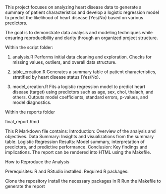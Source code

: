 
This project focuses on analyzing heart disease data to generate a summary of patient characteristics and develop a logistic regression model to predict the likelihood of heart disease (Yes/No) based on various predictors.

The goal is to demonstrate data analysis and modeling techniques while ensuring reproducibility and clarity through an organized project structure.

Within the script folder:

1. analysis.R
Performs initial data cleaning and exploration.
Checks for missing values, outliers, and overall data structure.

2. table_creation.R
Generates a summary table of patient characteristics, stratified by heart disease status (Yes/No).

3. model_creation.R
Fits a logistic regression model to predict heart disease (target) using predictors such as age, sex, chol, thalach, and others.
Outputs model coefficients, standard errors, p-values, and model diagnostics.


Within the reports folder

final_report.Rmd

This R Markdown file contains:
Introduction: Overview of the analysis and objectives.
Data Summary: Insights and visualizations from the summary table.
Logistic Regression Results: Model summary, interpretation of predictors, and predictive performance.
Conclusion: Key findings and implications.
The report can be rendered into HTML using the Makefile.

How to Reproduce the Analysis

Prerequisites:
R and RStudio installed.
Required R packages:

Clone the repository
Install the necessary packages in R
Run the Makefile to generate the report


